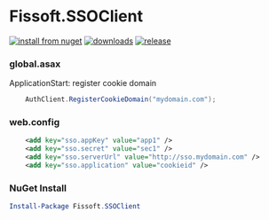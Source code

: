Fissoft.SSOClient
=================
[![install from nuget](http://img.shields.io/nuget/v/Fissoft.SSOClient.svg?style=flat-square)](https://www.nuget.org/packages/Fissoft.SSOClient)
[![downloads](http://img.shields.io/nuget/dt/Fissoft.SSOClient.svg?style=flat-square)](https://www.nuget.org/packages/Fissoft.SSOClient)
[![release](https://img.shields.io/github/release/fissoft/Fissoft.SSOClient.svg?style=flat-square)](https://github.com/fissoft/Fissoft.SSOClient/releases)

### global.asax

ApplicationStart: register cookie domain
``` C#
    AuthClient.RegisterCookieDomain("mydomain.com");
```
### web.config

``` xml
    <add key="sso.appKey" value="app1" />
    <add key="sso.secret" value="sec1" />
    <add key="sso.serverUrl" value="http://sso.mydomain.com" />
    <add key="sso.application" value="cookieid" />
```
### NuGet Install
``` powershell
Install-Package Fissoft.SSOClient
```
